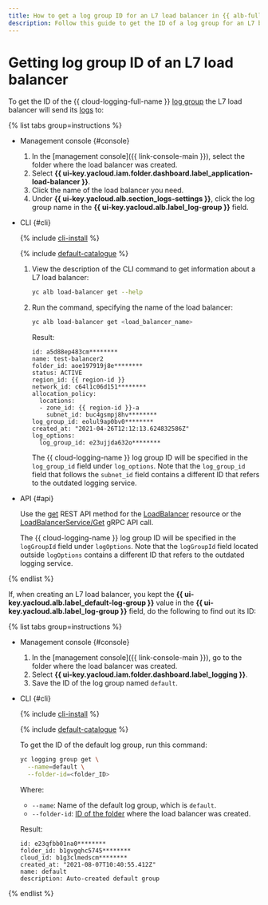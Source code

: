 ```yaml
---
title: How to get a log group ID for an L7 load balancer in {{ alb-full-name }}
description: Follow this guide to get the ID of a log group for an L7 balancer.
---
```


# Getting log group ID of an L7 load balancer

To get the ID of the {{ cloud-logging-full-name }} [log group](../../logging/concepts/log-group.md) the L7 load balancer will send its [logs](../concepts/application-load-balancer.md#logging) to:

{% list tabs group=instructions %}

- Management console {#console}

  1. In the [management console]({{ link-console-main }}), select the folder where the load balancer was created.
  1. Select **{{ ui-key.yacloud.iam.folder.dashboard.label_application-load-balancer }}**.
  1. Click the name of the load balancer you need.
  1. Under **{{ ui-key.yacloud.alb.section_logs-settings }}**, click the log group name in the **{{ ui-key.yacloud.alb.label_log-group }}** field.

- CLI {#cli}

  {% include [cli-install](../../_includes/cli-install.md) %}

  {% include [default-catalogue](../../_includes/default-catalogue.md) %}

  1. View the description of the CLI command to get information about a L7 load balancer:

      ```bash
      yc alb load-balancer get --help
      ```

  1. Run the command, specifying the name of the load balancer:

      ```bash
      yc alb load-balancer get <load_balancer_name>
      ```

      Result:

      ```text
      id: a5d88ep483cm********
      name: test-balancer2
      folder_id: aoe197919j8e********
      status: ACTIVE
      region_id: {{ region-id }}
      network_id: c64l1c06d151********
      allocation_policy:
        locations:
        - zone_id: {{ region-id }}-a
          subnet_id: buc4gsmpj8hv********
      log_group_id: eolul9ap0bv0********
      created_at: "2021-04-26T12:12:13.624832586Z"
      log_options:
        log_group_id: e23ujjda632o********
      ```

      The {{ cloud-logging-name }} log group ID will be specified in the `log_group_id` field under `log_options`. Note that the `log_group_id` field that follows the `subnet_id` field contains a different ID that refers to the outdated logging service.

- API {#api}

  Use the [get](../api-ref/LoadBalancer/get.md) REST API method for the [LoadBalancer](../api-ref/LoadBalancer/index.md) resource or the [LoadBalancerService/Get](../api-ref/grpc/LoadBalancer/get.md) gRPC API call.

  The {{ cloud-logging-name }} log group ID will be specified in the `logGroupId` field under `logOptions`. Note that the `logGroupId` field located outside `logOptions` contains a different ID that refers to the outdated logging service.

{% endlist %}

If, when creating an L7 load balancer, you kept the **{{ ui-key.yacloud.alb.label_default-log-group }}** value in the **{{ ui-key.yacloud.alb.label_log-group }}** field, do the following to find out its ID:

{% list tabs group=instructions %}

- Management console {#console}

  1. In the [management console]({{ link-console-main }}), go to the folder where the load balancer was created.
  1. Select **{{ ui-key.yacloud.iam.folder.dashboard.label_logging }}**.
  1. Save the ID of the log group named `default`.

- CLI {#cli}

  {% include [cli-install](../../_includes/cli-install.md) %}

  {% include [default-catalogue](../../_includes/default-catalogue.md) %}

  To get the ID of the default log group, run this command:

  ```bash
  yc logging group get \
    --name=default \
    --folder-id=<folder_ID>
  ```

  Where:
  * `--name`: Name of the default log group, which is `default`.
  * `--folder-id`: [ID of the folder](../../resource-manager/operations/folder/get-id.md) where the load balancer was created.

  Result:

  ```text
  id: e23qfbb01na0********
  folder_id: b1gvgqhc5745********
  cloud_id: b1g3clmedscm********
  created_at: "2021-08-07T10:40:55.412Z"
  name: default
  description: Auto-created default group
  ```

{% endlist %}